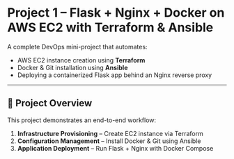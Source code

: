 # Project 1 – Flask + Nginx + Docker on AWS EC2 with Terraform & Ansible

A complete DevOps mini-project that automates:
- AWS EC2 instance creation using **Terraform**
- Docker & Git installation using **Ansible**
- Deploying a containerized Flask app behind an Nginx reverse proxy

---

## 📌 Project Overview
This project demonstrates an end-to-end workflow:
1. **Infrastructure Provisioning** – Create EC2 instance via Terraform
2. **Configuration Management** – Install Docker & Git using Ansible
3. **Application Deployment** – Run Flask + Nginx with Docker Compose
